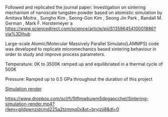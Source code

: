 Followed and replicated the journal paper: Investigation on sintering mechanism of nanoscale tungsten powder based on atomistic simulation by Amitava Moitra , Sungho Kim , Seong-Gon Kim , Seong Jin Park  , Randall M. German , Mark F. Horstemeyer a  
https://www.sciencedirect.com/science/article/pii/S1359645410001886?via%3Dihub



Large-scale Atomic/Molecular Massively Parallel Simulato(LAMMPS) code was developed to replicate micromechanics based sintering behaviour in order to study and improve process parameters.


Temperature: 0K to 3500K ramped up and equilibriated in a thermal cycle of 500K


Pressure: Ramped up to 0.5 GPa throughout the duration of this project



[Simulation render]([https://www.quora.com](https://www.dropbox.com/scl/fi/5tflmwbuwm5dpgapcchel/Sintering-simulation-render.mp4?rlkey=gjldpwnzidcmd225a2tzmmq0x&st=bryjzjj8&dl=0))


https://www.dropbox.com/scl/fi/5tflmwbuwm5dpgapcchel/Sintering-simulation-render.mp4?rlkey=gjldpwnzidcmd225a2tzmmq0x&st=bryjzjj8&dl=0
